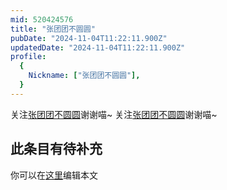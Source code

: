 ```yaml
---
mid: 520424576
title: "张团团不圆圆"
pubDate: "2024-11-04T11:22:11.900Z"
updatedDate: "2024-11-04T11:22:11.900Z"
profile:
  {
    Nickname: ["张团团不圆圆"],
  }
---
```


关注[张团团不圆圆](https://space.bilibili.com/520424576)谢谢喵~ 关注[张团团不圆圆](https://space.bilibili.com/520424576)谢谢喵~

## 此条目有待补充
你可以在[这里](https://github.com/Yuhanawa/VTuber.ICU/edit/master/src/content/v/张团团不圆圆/index.md)编辑本文
